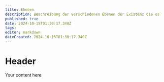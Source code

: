 ```yaml
---
title: Ebenen
description: Beschreibung der verschiedenen Ebenen der Existenz die es in dieser Welt gibt, abgesehen von der materiellen Ebene.
published: true
date: 2024-10-15T01:30:17.340Z
tags: 
editor: markdown
dateCreated: 2024-10-15T01:30:17.340Z
---
```


# Header
Your content here
